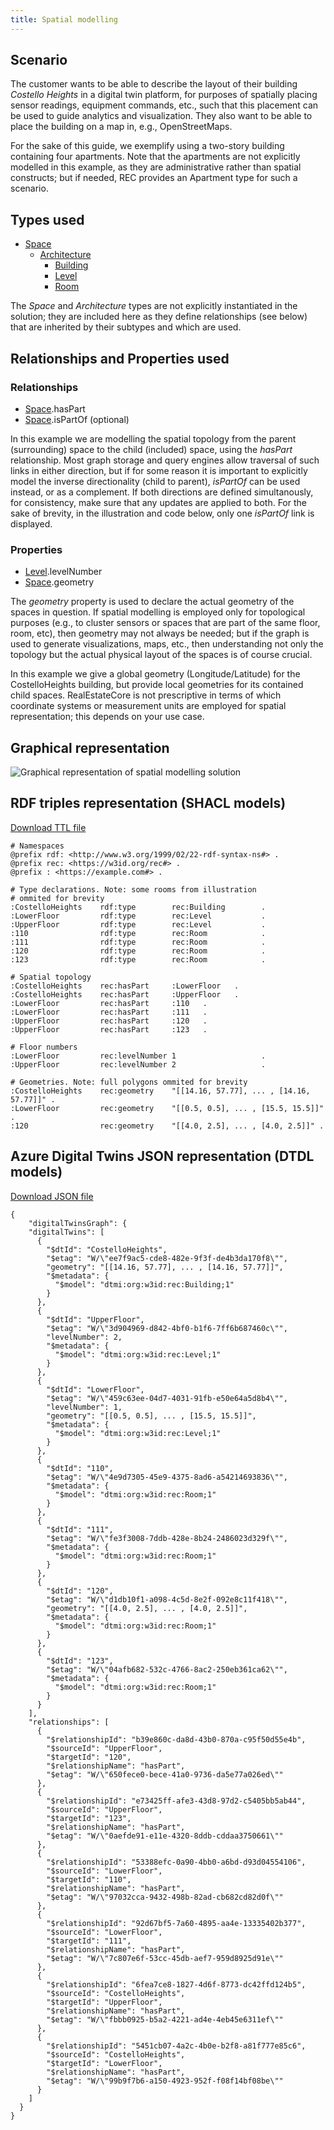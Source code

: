 ```yaml
---
title: Spatial modelling
---
```

## Scenario

The customer wants to be able to describe the layout of their building *Costello Heights* in a digital twin platform, for purposes of spatially placing sensor readings, equipment commands, etc., such that this placement can be used to guide analytics and visualization. They also want to be able to place the building on a map in, e.g., OpenStreetMaps. 

For the sake of this guide, we exemplify using a two-story building containing four apartments. Note that the apartments are not explicitly modelled in this example, as they are administrative rather than spatial constructs; but if needed, REC provides an Apartment type for such a scenario.

## Types used

* [Space](/ontology/Space/Space)
    * [Architecture](/ontology/Space/Architecture)
        * [Building](/ontology/Space/Architecture/Building)
        * [Level](/ontology/Space/Architecture/Level)
        * [Room](/ontology/Space/Architecture/Room/Room)

The *Space* and *Architecture* types are not explicitly instantiated in the solution; they are included here as they define relationships (see below) that are inherited by their subtypes and which are used.

## Relationships and Properties used

### Relationships

* [Space](/ontology/Space/Space).hasPart
* [Space](/ontology/Space/Space).isPartOf (optional)

In this example we are modelling the spatial topology from the parent (surrounding) space to the child (included) space, using the *hasPart* relationship. Most graph storage and query engines allow traversal of such links in either direction, but if for some reason it is important to explicitly model the inverse directionality (child to parent), *isPartOf* can be used instead, or as a complement. If both directions are defined simultanously, for consistency, make sure that any updates are applied to both. For the sake of brevity, in the illustration and code below, only one *isPartOf* link is displayed. 

### Properties

* [Level](/ontology/Space/Architecture/Level).levelNumber
* [Space](/ontology/Space/Space).geometry

The *geometry* property is used to declare the actual geometry of the spaces in question. If spatial modelling is employed only for topological purposes (e.g., to cluster sensors or spaces that are part of the same floor, room, etc), then geometry may not always be needed; but if the graph is used to generate visualizations, maps, etc., then understanding not only the topology but the actual physical layout of the spaces is of course crucial.

In this example we give a global geometry (Longitude/Latitude) for the CostelloHeights building, but provide local geometries for its contained child spaces. RealEstateCore is not prescriptive in terms of which coordinate systems or measurement units are employed for spatial representation; this depends on your use case.

## Graphical representation

![Graphical representation of spatial modelling solution](spatial.png)

## RDF triples representation (SHACL models)

[Download TTL file](spatial.ttl)

```
# Namespaces
@prefix rdf: <http://www.w3.org/1999/02/22-rdf-syntax-ns#> .
@prefix rec: <https://w3id.org/rec#> .
@prefix : <https://example.com#> .

# Type declarations. Note: some rooms from illustration
# ommited for brevity
:CostelloHeights    rdf:type        rec:Building        .
:LowerFloor         rdf:type        rec:Level           .
:UpperFloor         rdf:type        rec:Level           .
:110                rdf:type        rec:Room            .
:111                rdf:type        rec:Room            .
:120                rdf:type        rec:Room            .
:123                rdf:type        rec:Room            .

# Spatial topology
:CostelloHeights    rec:hasPart     :LowerFloor   .
:CostelloHeights    rec:hasPart     :UpperFloor   .
:LowerFloor         rec:hasPart     :110   .
:LowerFloor         rec:hasPart     :111   .
:UpperFloor         rec:hasPart     :120   .
:UpperFloor         rec:hasPart     :123   .

# Floor numbers
:LowerFloor         rec:levelNumber 1                   .
:UpperFloor         rec:levelNumber 2                   .

# Geometries. Note: full polygons ommited for brevity
:CostelloHeights    rec:geometry    "[[14.16, 57.77], ... , [14.16, 57.77]]" .
:LowerFloor         rec:geometry    "[[0.5, 0.5], ... , [15.5, 15.5]]" .
:120                rec:geometry    "[[4.0, 2.5], ... , [4.0, 2.5]]" .
```

## Azure Digital Twins JSON representation (DTDL models)

[Download JSON file](spatial.json)

```
{
    "digitalTwinsGraph": {
    "digitalTwins": [
      {
        "$dtId": "CostelloHeights",
        "$etag": "W/\"ee7f9ac5-cde8-482e-9f3f-de4b3da170f8\"",
        "geometry": "[[14.16, 57.77], ... , [14.16, 57.77]]",
        "$metadata": {
          "$model": "dtmi:org:w3id:rec:Building;1"
        }
      },
      {
        "$dtId": "UpperFloor",
        "$etag": "W/\"3d904969-d842-4bf0-b1f6-7ff6b687460c\"",
        "levelNumber": 2,
        "$metadata": {
          "$model": "dtmi:org:w3id:rec:Level;1"
        }
      },
      {
        "$dtId": "LowerFloor",
        "$etag": "W/\"459c63ee-04d7-4031-91fb-e50e64a5d8b4\"",
        "levelNumber": 1,
        "geometry": "[[0.5, 0.5], ... , [15.5, 15.5]]",
        "$metadata": {
          "$model": "dtmi:org:w3id:rec:Level;1"
        }
      },
      {
        "$dtId": "110",
        "$etag": "W/\"4e9d7305-45e9-4375-8ad6-a54214693836\"",
        "$metadata": {
          "$model": "dtmi:org:w3id:rec:Room;1"
        }
      },
      {
        "$dtId": "111",
        "$etag": "W/\"fe3f3008-7ddb-428e-8b24-2486023d329f\"",
        "$metadata": {
          "$model": "dtmi:org:w3id:rec:Room;1"
        }
      },
      {
        "$dtId": "120",
        "$etag": "W/\"d1db10f1-a098-4c5d-8e2f-092e8c11f418\"",
        "geometry": "[[4.0, 2.5], ... , [4.0, 2.5]]",
        "$metadata": {
          "$model": "dtmi:org:w3id:rec:Room;1"
        }
      },
      {
        "$dtId": "123",
        "$etag": "W/\"04afb682-532c-4766-8ac2-250eb361ca62\"",
        "$metadata": {
          "$model": "dtmi:org:w3id:rec:Room;1"
        }
      }
    ],
    "relationships": [
      {
        "$relationshipId": "b39e860c-da8d-43b0-870a-c95f50d55e4b",
        "$sourceId": "UpperFloor",
        "$targetId": "120",
        "$relationshipName": "hasPart",
        "$etag": "W/\"650fece0-bece-41a0-9736-da5e77a026ed\""
      },
      {
        "$relationshipId": "e73425ff-afe3-43d8-97d2-c5405bb5ab44",
        "$sourceId": "UpperFloor",
        "$targetId": "123",
        "$relationshipName": "hasPart",
        "$etag": "W/\"0aefde91-e11e-4320-8ddb-cddaa3750661\""
      },
      {
        "$relationshipId": "53388efc-0a90-4bb0-a6bd-d93d04554106",
        "$sourceId": "LowerFloor",
        "$targetId": "110",
        "$relationshipName": "hasPart",
        "$etag": "W/\"97032cca-9432-498b-82ad-cb682cd82d0f\""
      },
      {
        "$relationshipId": "92d67bf5-7a60-4895-aa4e-13335402b377",
        "$sourceId": "LowerFloor",
        "$targetId": "111",
        "$relationshipName": "hasPart",
        "$etag": "W/\"7c807e6f-53cc-45db-aef7-959d8925d91e\""
      },
      {
        "$relationshipId": "6fea7ce8-1827-4d6f-8773-dc42ffd124b5",
        "$sourceId": "CostelloHeights",
        "$targetId": "UpperFloor",
        "$relationshipName": "hasPart",
        "$etag": "W/\"fbbb0925-b5a2-4221-ad4e-4eb45e6311ef\""
      },
      {
        "$relationshipId": "5451cb07-4a2c-4b0e-b2f8-a81f777e85c6",
        "$sourceId": "CostelloHeights",
        "$targetId": "LowerFloor",
        "$relationshipName": "hasPart",
        "$etag": "W/\"99b9f7b6-a150-4923-952f-f08f14bf08be\""
      }
    ]
  }
}
```
